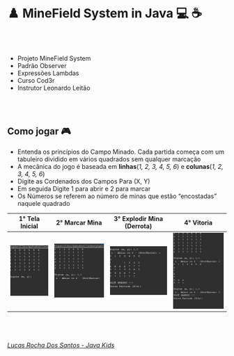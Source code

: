 # :chess_pawn: MineField System in Java :computer: :coffee:
<br><br>
- Projeto MineField System 
 - Padrão Observer
 - Expressões Lambdas
 - Curso Cod3r
 - Instrutor Leonardo Leitão

<br><br>
## Como jogar :video_game:

- Entenda os princípios do Campo Minado. Cada partida começa com um tabuleiro dividido em vários quadrados sem qualquer marcação
- A mecânica do jogo é baseada em **linhas**(_1, 2, 3, 4, 5, 6_) e **colunas**(_1, 2, 3, 4, 5, 6_)
- Digite as Cordenados dos Campos Para (X, Y)
- Em seguida Digite 1 para abrir e 2 para marcar
- Os Números se referem ao número de minas que estão “encostadas” naquele quadrado



| 1° Tela Inicial  | 2° Marcar Mina  | 3° Explodir Mina (Derrota) | 4° Vitoria  |
|---|---|---|---|
| ![Screenshot_1](https://github.com/MRLRSX/MineField-System/blob/main/fotos/ft01.jpg)  | ![Screenshot_1](https://github.com/MRLRSX/MineField-System/blob/main/fotos/ft02.jpg)  | ![Screenshot_1](https://github.com/MRLRSX/MineField-System/blob/main/fotos/ft03.jpg) | ![image](https://github.com/MRLRSX/MineField-System/blob/main/fotos/ft06.jpg)  |

<br><br>

###### [Lucas Rocha Dos Santos - Java Kids](https://www.linkedin.com/in/lrdns/)
